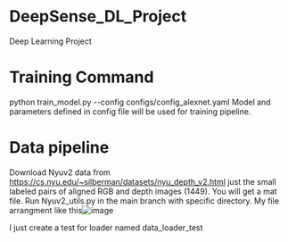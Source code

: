 # DeepSense_DL_Project
Deep Learning Project

# Training Command 
python train_model.py --config configs/config_alexnet.yaml
Model and parameters defined in config file will be used for training pipeline. 

# Data pipeline
Download Nyuv2 data from https://cs.nyu.edu/~silberman/datasets/nyu_depth_v2.html just the small labeled pairs of aligned RGB and depth images (1449). You will get a mat file. Run Nyuv2_utils.py in the main branch with specific directory.
My file arrangment like this![image](https://user-images.githubusercontent.com/103913831/164450753-4bdd6d0b-2bb2-4e55-a8ee-1204c9fdf7bd.png)

I just create a test for loader named data_loader_test
